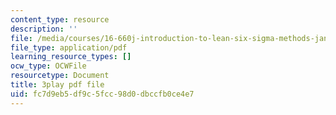 ```yaml
---
content_type: resource
description: ''
file: /media/courses/16-660j-introduction-to-lean-six-sigma-methods-january-iap-2012/fc7d9eb5df9c5fcc98d0dbccfb0ce4e7_Ba8ZyAmffAM.pdf
file_type: application/pdf
learning_resource_types: []
ocw_type: OCWFile
resourcetype: Document
title: 3play pdf file
uid: fc7d9eb5-df9c-5fcc-98d0-dbccfb0ce4e7
---
```

